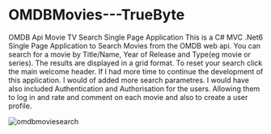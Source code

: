 # OMDBMovies---TrueByte
OMDB Api Movie TV Search Single Page Application
This is a C# MVC .Net6 Single Page Application to Search Movies from the OMDB web api. You can search for a movie by Title/Name, Year of Release and Type(eg movie or series). The results are displayed in a grid format. To reset your search click the main welcome header.
If I had more time to continue the development of this application. I would of added more search parametres. I would have also included Authentication and Authorisation for the users. Allowing them to log in and rate and comment on each movie and also to create a user profile.

![omdbmoviesearch](https://github.com/MrMikeS/OMDBMovies---TrueByte/assets/95590399/1458721f-7cb8-4cd0-a2f1-193417a5221c)
